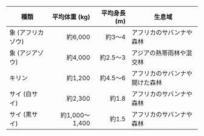 
| 種類 | 平均体重 (kg) | 平均身長 (m) | 生息域 |
|------|--------------:|-------------:|--------|
| 象 (アフリカゾウ) | 約6,000 | 約3〜4 | アフリカのサバンナや森林 |
| 象 (アジアゾウ) | 約4,000 | 約2.5〜3 | アジアの熱帯雨林や混交林 |
| キリン | 約1,200 | 約4.5〜6 | アフリカのサバンナや開けた森林 |
| サイ (白サイ) | 約2,300 | 約1.8 | アフリカのサバンナや森林 |
| サイ (黒サイ) | 約1,000〜1,400 | 約1.5 | アフリカのサバンナや森林 |
